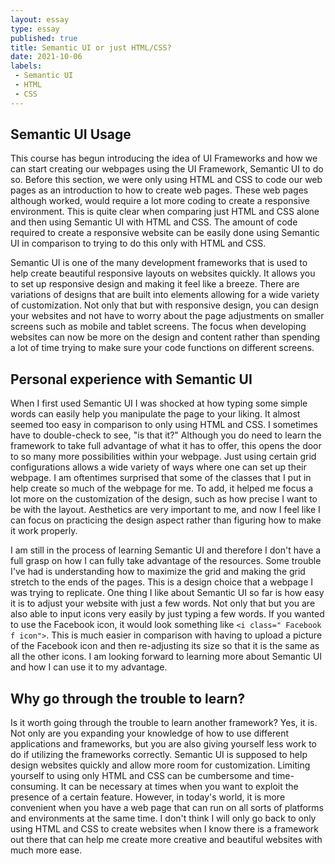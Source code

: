 ```yaml
---
layout: essay
type: essay
published: true
title: Semantic UI or just HTML/CSS? 
date: 2021-10-06
labels:
 - Semantic UI
 - HTML
 - CSS
---
```


## Semantic UI Usage
This course has begun introducing the idea of UI Frameworks and how we can start creating our webpages using the UI Framework, Semantic UI to do so. Before this section, we were only using HTML and CSS to code our web pages as an introduction to how to create web pages. These web pages although worked, would require a lot more coding to create a responsive environment. This is quite clear when comparing just HTML and CSS alone and then using Semantic UI with HTML and CSS. The amount of code required to create a responsive website can be easily done using Semantic UI in comparison to trying to do this only with HTML and CSS. 

Semantic UI is one of the many development frameworks that is used to help create beautiful responsive layouts on websites quickly. It allows you to set up responsive design and making it feel like a breeze. There are variations of designs that are built into elements allowing for a wide variety of customization. Not only that but with responsive design, you can design your websites and not have to worry about the page adjustments on smaller screens such as mobile and tablet screens. The focus when developing websites can now be more on the design and content rather than spending a lot of time trying to make sure your code functions on different screens. 


## Personal experience with Semantic UI 
When I first used Semantic UI I was shocked at how typing some simple words can easily help you manipulate the page to your liking. It almost seemed too easy in comparison to only using HTML and CSS. I sometimes have to double-check to see, "is that it?" Although you do need to learn the framework to take full advantage of what it has to offer, this opens the door to so many more possibilities within your webpage. Just using certain grid configurations allows a wide variety of ways where one can set up their webpage. I am oftentimes surprised that some of the classes that I put in help create so much of the webpage for me. To add, it helped me focus a lot more on the customization of the design, such as how precise I want to be with the layout. Aesthetics are very important to me, and now I feel like I can focus on practicing the design aspect rather than figuring how to make it work properly. 

I am still in the process of learning Semantic UI and therefore I don't have a full grasp on how I can fully take advantage of the resources. Some trouble I've had is understanding how to maximize the grid and making the grid stretch to the ends of the pages. This is a design choice that a webpage I was trying to replicate. One thing I like about Semantic UI so far is how easy it is to adjust your website with just a few words. Not only that but you are also able to input icons very easily by just typing a few words. If you wanted to use the Facebook icon, it would look something like `<i class=" Facebook f icon">`. This is much easier in comparison with having to upload a picture of the Facebook icon and then re-adjusting its size so that it is the same as all the other icons. I am looking forward to learning more about Semantic UI and how I can use it to my advantage.  

## Why go through the trouble to learn?
Is it worth going through the trouble to learn another framework? Yes, it is. Not only are you expanding your knowledge of how to use different applications and frameworks, but you are also giving yourself less work to do if utilizing the frameworks correctly. Semantic UI is supposed to help design websites quickly and allow more room for customization. Limiting yourself to using only HTML and CSS can be cumbersome and time-consuming. It can be necessary at times when you want to exploit the presence of a certain feature. However, in today's world, it is more convenient when you have a web page that can run on all sorts of platforms and environments at the same time. I don't think I will only go back to only using HTML and CSS to create websites when I know there is a framework out there that can help me create more creative and beautiful websites with much more ease. 
